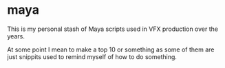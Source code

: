 maya
====
This is my personal stash of Maya scripts used in VFX production over the years.

At some point I mean to make a top 10 or something as some of them are just snippits used to remind myself of how to do something.
